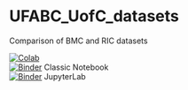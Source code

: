 # UFABC_UofC_datasets
 Comparison of BMC and RIC datasets

[![Colab](https://colab.research.google.com/assets/colab-badge.svg)](https://colab.research.google.com/github/regifukuchi/UFABC_UofC_datasets/blob/main/notebooks/BMC_RIC_dataset.ipynb)  
[![Binder](https://mybinder.org/badge_logo.svg)](https://mybinder.org/v2/gh/regifukuchi/UFABC_UofC_datasets/blob/main/?filepath=notebooks/BMC_RIC_dataset.ipynb) Classic Notebook  
[![Binder](https://mybinder.org/badge_logo.svg)](https://mybinder.org/v2/gh/regifukuchi/UFABC_UofC_datasets/blob/main/?labpath=notebooks/BMC_RIC_dataset.ipynb) JupyterLab  
